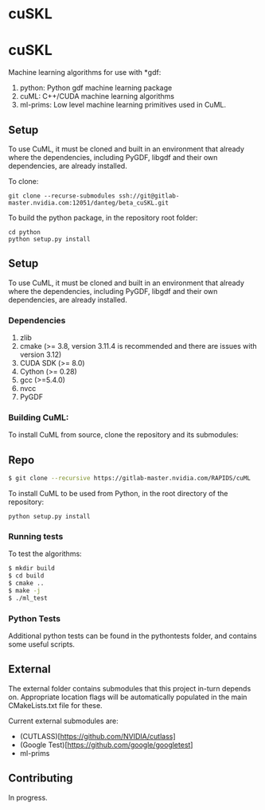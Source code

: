 # cuSKL

# cuSKL

Machine learning algorithms for use with \*gdf:

1. python: Python gdf machine learning package
2. cuML: C++/CUDA machine learning algorithms
3. ml-prims: Low level machine learning primitives used in CuML.

## Setup

To use CuML, it must be cloned and built in an environment that already where the dependencies, including PyGDF, libgdf and their own dependencies, are already installed.

To clone:

```
git clone --recurse-submodules ssh://git@gitlab-master.nvidia.com:12051/danteg/beta_cuSKL.git
```

To build the python package, in the repository root folder:

```
cd python
python setup.py install
```

## Setup

To use CuML, it must be cloned and built in an environment that already where the dependencies, including PyGDF, libgdf and their own dependencies, are already installed.

### Dependencies

1. zlib
2. cmake (>= 3.8, version 3.11.4 is recommended and there are issues with version 3.12)
3. CUDA SDK (>= 8.0)
4. Cython (>= 0.28)
5. gcc (>=5.4.0)
6. nvcc
7. PyGDF

### Building CuML:

To install CuML from source, clone the repository and its submodules:

## Repo
```bash
$ git clone --recursive https://gitlab-master.nvidia.com/RAPIDS/cuML
```

To install CuML to be used from Python, in the root directory of the repository:

```
python setup.py install
```

### Running tests

To test the algorithms:

```bash
$ mkdir build
$ cd build
$ cmake ..
$ make -j
$ ./ml_test
```

### Python Tests

Additional python tests can be found in the pythontests folder, and contains some useful scripts. <!-- Refer to [scripts](scripts/README.md). -->

## External

The external folder contains submodules that this project in-turn depends on. Appropriate location flags
will be automatically populated in the main CMakeLists.txt file for these.

Current external submodules are:

- (CUTLASS)[https://github.com/NVIDIA/cutlass]
- (Google Test)[https://github.com/google/googletest]
- ml-prims

## Contributing

In progress.
